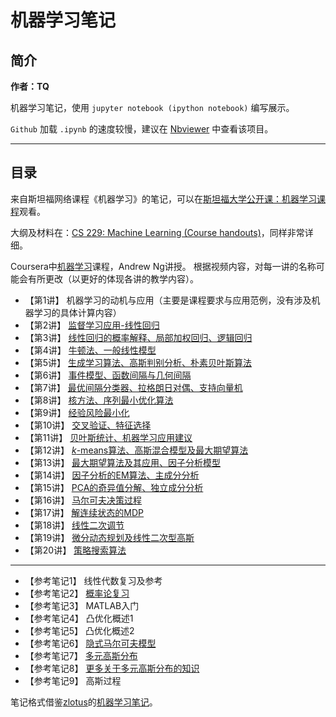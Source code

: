# 机器学习笔记

## 简介

**作者：TQ**

机器学习笔记，使用 `jupyter notebook (ipython notebook)` 编写展示。

`Github` 加载 `.ipynb` 的速度较慢，建议在 [Nbviewer](http://nbviewer.jupyter.org/github/zlotus/notes-LSJU-machine-learning/blob/master/ReadMe.ipynb?flush_cache=true) 中查看该项目。

----

## 目录

来自斯坦福网络课程《机器学习》的笔记，可以在[斯坦福大学公开课：机器学习课程](http://open.163.com/special/opencourse/machinelearning.html)观看。

大纲及材料在：[CS 229: Machine Learning (Course handouts)](http://cs229.stanford.edu/syllabus.html)，同样非常详细。

Coursera中[机器学习](https://www.coursera.org/learn/machine-learning/resources/JXWWS)课程，Andrew Ng讲授。
根据视频内容，对每一讲的名称可能会有所更改（以更好的体现各讲的教学内容）。

- 【第1讲】 机器学习的动机与应用（主要是课程要求与应用范例，没有涉及机器学习的具体计算内容）
- 【第2讲】 [监督学习应用-线性回归](chapter02.ipynb)
- 【第3讲】 [线性回归的概率解释、局部加权回归、逻辑回归](chapter03.ipynb)
- 【第4讲】 [牛顿法、一般线性模型](chapter04.ipynb)
- 【第5讲】 [生成学习算法、高斯判别分析、朴素贝叶斯算法](chapter05.ipynb)
- 【第6讲】 [事件模型、函数间隔与几何间隔](chapter06.ipynb)
- 【第7讲】 [最优间隔分类器、拉格朗日对偶、支持向量机](chapter07.ipynb)
- 【第8讲】 [核方法、序列最小优化算法](chapter08.ipynb)
- 【第9讲】 [经验风险最小化](chapter09.ipynb)
- 【第10讲】 [交叉验证、特征选择](chapter10.ipynb)
- 【第11讲】 [贝叶斯统计、机器学习应用建议](chapter11.ipynb)
- 【第12讲】 [$k$-means算法、高斯混合模型及最大期望算法](chapter12.ipynb)
- 【第13讲】 [最大期望算法及其应用、因子分析模型](chapter13.ipynb)
- 【第14讲】 [因子分析的EM算法、主成分分析](chapter14.ipynb)
- 【第15讲】 [PCA的奇异值分解、独立成分分析](chapter15.ipynb)
- 【第16讲】 [马尔可夫决策过程](chapter16.ipynb)
- 【第17讲】 [解连续状态的MDP](chapter17.ipynb)
- 【第18讲】 [线性二次调节](chapter18.ipynb)
- 【第19讲】 [微分动态规划及线性二次型高斯](chapter19.ipynb)
- 【第20讲】 [策略搜索算法](chapter20.ipynb)

----

- 【参考笔记1】 线性代数复习及参考
- 【参考笔记2】 [概率论复习](sn02.ipynb)
- 【参考笔记3】 MATLAB入门
- 【参考笔记4】 凸优化概述1
- 【参考笔记5】 凸优化概述2
- 【参考笔记6】 [隐式马尔可夫模型](sn06.ipynb)
- 【参考笔记7】 [多元高斯分布](sn07.ipynb)
- 【参考笔记8】 [更多关于多元高斯分布的知识](sn08.ipynb)
- 【参考笔记9】 高斯过程

笔记格式借鉴[zlotus](https://github.com/zlotus/)的[机器学习笔记](https://github.com/zlotus/notes-LSJU-machine-learning)。
